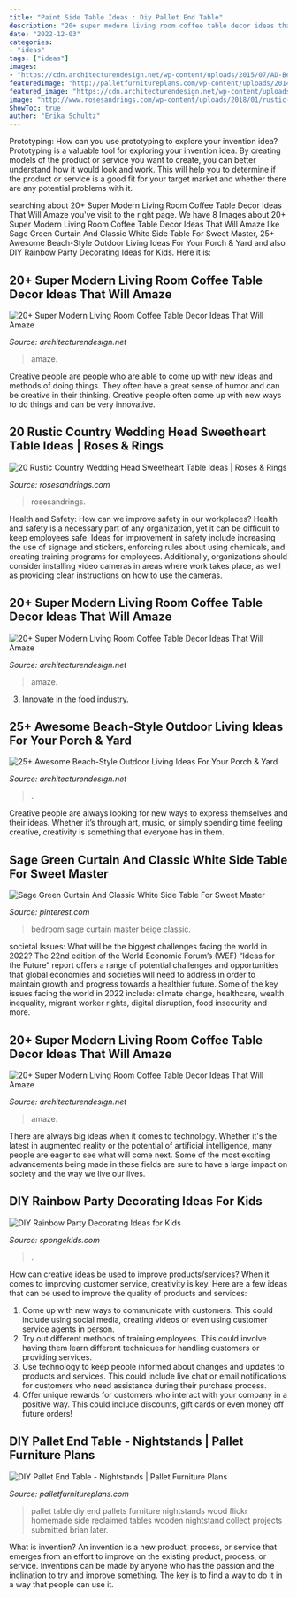 ```yaml
---
title: "Paint Side Table Ideas : Diy Pallet End Table"
description: "20+ super modern living room coffee table decor ideas that will amaze"
date: "2022-12-03"
categories:
- "ideas"
tags: ["ideas"]
images:
- "https://cdn.architecturendesign.net/wp-content/uploads/2015/07/AD-Beach-Style-Outdoor-Living-Ideas-20.jpg"
featuredImage: "http://palletfurnitureplans.com/wp-content/uploads/2014/01/pallet-nightstand-6.jpg"
featured_image: "https://cdn.architecturendesign.net/wp-content/uploads/2015/11/AD-17-beautiful-lliving-room-decor.jpg"
image: "http://www.rosesandrings.com/wp-content/uploads/2018/01/rustic-vintage-sweetheart-table-decor.jpg"
ShowToc: true
author: "Erika Schultz"
---
```



Prototyping: How can you use prototyping to explore your invention idea?
Prototyping is a valuable tool for exploring your invention idea. By creating models of the product or service you want to create, you can better understand how it would look and work. This will help you to determine if the product or service is a good fit for your target market and whether there are any potential problems with it.

	

		
searching about 20+ Super Modern Living Room Coffee Table Decor Ideas That Will Amaze you've visit to the right page. We have 8 Images about 20+ Super Modern Living Room Coffee Table Decor Ideas That Will Amaze like Sage Green Curtain And Classic White Side Table For Sweet Master, 25+ Awesome Beach-Style Outdoor Living Ideas For Your Porch &amp; Yard and also DIY Rainbow Party Decorating Ideas for Kids. Here it is:
		
    
## 20+ Super Modern Living Room Coffee Table Decor Ideas That Will Amaze

<img loading=lazy src="https://cdn.architecturendesign.net/wp-content/uploads/2015/11/AD-13-fancy-coffee-table-decor.jpg" onerror="this.onerror=null;this.src='https://tse1.mm.bing.net/th?id=OIP.C2SQ-Qfx0lwjdld0MDNhPwHaHa&amp;pid=15.1';" alt="20+ Super Modern Living Room Coffee Table Decor Ideas That Will Amaze">

_Source: architecturendesign.net_

>amaze. 

	

Creative people are people who are able to come up with new ideas and methods of doing things. They often have a great sense of humor and can be creative in their thinking. Creative people often come up with new ways to do things and can be very innovative.

    
## 20 Rustic Country Wedding Head Sweetheart Table Ideas | Roses &amp; Rings

<img loading=lazy src="http://www.rosesandrings.com/wp-content/uploads/2018/01/rustic-vintage-sweetheart-table-decor.jpg" onerror="this.onerror=null;this.src='https://tse4.mm.bing.net/th?id=OIP.10fNqw_NkuDUPJ5xLmrBKQHaLH&amp;pid=15.1';" alt="20 Rustic Country Wedding Head Sweetheart Table Ideas | Roses &amp; Rings">

_Source: rosesandrings.com_

>rosesandrings. 

	

Health and Safety: How can we improve safety in our workplaces?
Health and safety is a necessary part of any organization, yet it can be difficult to keep employees safe. Ideas for improvement in safety include increasing the use of signage and stickers, enforcing rules about using chemicals, and creating training programs for employees. Additionally, organizations should consider installing video cameras in areas where work takes place, as well as providing clear instructions on how to use the cameras.

    
## 20+ Super Modern Living Room Coffee Table Decor Ideas That Will Amaze

<img loading=lazy src="https://cdn.architecturendesign.net/wp-content/uploads/2015/11/AD-17-beautiful-lliving-room-decor.jpg" onerror="this.onerror=null;this.src='https://tse1.mm.bing.net/th?id=OIP.ydp9eb_ccBowX5VD0UsOgQHaLH&amp;pid=15.1';" alt="20+ Super Modern Living Room Coffee Table Decor Ideas That Will Amaze">

_Source: architecturendesign.net_

>amaze. 

	

3. Innovate in the food industry. 

    
## 25+ Awesome Beach-Style Outdoor Living Ideas For Your Porch &amp; Yard

<img loading=lazy src="https://cdn.architecturendesign.net/wp-content/uploads/2015/07/AD-Beach-Style-Outdoor-Living-Ideas-20.jpg" onerror="this.onerror=null;this.src='https://tse4.mm.bing.net/th?id=OIP.IilposCICfZE5yHu9TVVowHaKp&amp;pid=15.1';" alt="25+ Awesome Beach-Style Outdoor Living Ideas For Your Porch &amp; Yard">

_Source: architecturendesign.net_

>. 

	

Creative people are always looking for new ways to express themselves and their ideas. Whether it’s through art, music, or simply spending time feeling creative, creativity is something that everyone has in them.

    
## Sage Green Curtain And Classic White Side Table For Sweet Master

<img loading=lazy src="https://i.pinimg.com/736x/a4/4a/bc/a44abcd293031135c0406ecaa0adceb0--interiordesign-for-the-home.jpg" onerror="this.onerror=null;this.src='https://tse4.mm.bing.net/th?id=OIP.vh8r980Wcdrr0bu8DZgi9gDNEw&amp;pid=15.1';" alt="Sage Green Curtain And Classic White Side Table For Sweet Master">

_Source: pinterest.com_

>bedroom sage curtain master beige classic. 

	

societal Issues: What will be the biggest challenges facing the world in 2022?
The 22nd edition of the World Economic Forum’s (WEF) “Ideas for the Future” report offers a range of potential challenges and opportunities that global economies and societies will need to address in order to maintain growth and progress towards a healthier future. Some of the key issues facing the world in 2022 include: climate change, healthcare, wealth inequality, migrant worker rights, digital disruption, food insecurity and more.

    
## 20+ Super Modern Living Room Coffee Table Decor Ideas That Will Amaze

<img loading=lazy src="https://cdn.architecturendesign.net/wp-content/uploads/2015/11/AD-11-nordic-living-room-decor-ideas.jpg" onerror="this.onerror=null;this.src='https://tse1.mm.bing.net/th?id=OIP.ipuf1nZzmIEnqfE9j1WXcgHaKR&amp;pid=15.1';" alt="20+ Super Modern Living Room Coffee Table Decor Ideas That Will Amaze">

_Source: architecturendesign.net_

>amaze. 

	

There are always big ideas when it comes to technology. Whether it's the latest in augmented reality or the potential of artificial intelligence, many people are eager to see what will come next. Some of the most exciting advancements being made in these fields are sure to have a large impact on society and the way we live our lives.

    
## DIY Rainbow Party Decorating Ideas For Kids

<img loading=lazy src="https://spongekids.com/wp-content/uploads/2014/11/diy-rainbow-party-decorating-ideas/5-rainbow-table-decor.jpg" onerror="this.onerror=null;this.src='https://tse4.mm.bing.net/th?id=OIP.nMuxdESfSZj1uaUReL2v-AHaLI&amp;pid=15.1';" alt="DIY Rainbow Party Decorating Ideas for Kids">

_Source: spongekids.com_

>. 

	

How can creative ideas be used to improve products/services?
When it comes to improving customer service, creativity is key. Here are a few ideas that can be used to improve the quality of products and services: 
1. Come up with new ways to communicate with customers. This could include using social media, creating videos or even using customer service agents in person.
2. Try out different methods of training employees. This could involve having them learn different techniques for handling customers or providing services.
3. Use technology to keep people informed about changes and updates to products and services. This could include live chat or email notifications for customers who need assistance during their purchase process.
4. Offer unique rewards for customers who interact with your company in a positive way. This could include discounts, gift cards or even money off future orders!

    
## DIY Pallet End Table - Nightstands | Pallet Furniture Plans

<img loading=lazy src="http://palletfurnitureplans.com/wp-content/uploads/2014/01/pallet-nightstand-6.jpg" onerror="this.onerror=null;this.src='https://tse1.mm.bing.net/th?id=OIP.XFPil2BDMcCttUXBRvj8BwHaLG&amp;pid=15.1';" alt="DIY Pallet End Table - Nightstands | Pallet Furniture Plans">

_Source: palletfurnitureplans.com_

>pallet table diy end pallets furniture nightstands wood flickr homemade side reclaimed tables wooden nightstand collect projects submitted brian later. 

	

What is invention?
An invention is a new product, process, or service that emerges from an effort to improve on the existing product, process, or service. Inventions can be made by anyone who has the passion and the inclination to try and improve something. The key is to find a way to do it in a way that people can use it.

